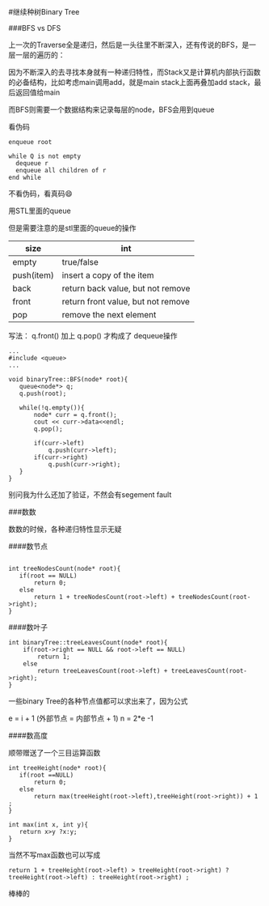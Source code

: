 #继续种树Binary Tree


###BFS vs DFS

上一次的Traverse全是递归，然后是一头往里不断深入，还有传说的BFS，是一层一层的遍历的：


因为不断深入的去寻找本身就有一种递归特性，而Stack又是计算机内部执行函数的必备结构，比如考虑main调用add，就是main stack上面再叠加add stack，最后返回值给main

而BFS则需要一个数据结构来记录每层的node，BFS会用到queue

看伪码


```
enqueue root

while Q is not empty
  dequeue r
  enqueue all children of r
end while

```


 不看伪码，看真码😄
 
 用STL里面的queue
 
 但是需要注意的是stl里面的queue的操作
 
 
 
 | size       | int                                |
|------------|------------------------------------|
| empty      | true/false                         |
| push(item) | insert a copy of the item          |
| back       | return back value, but not remove  |
| front      | return front value, but not remove |
| pop        | remove the next element            |



写法：
q.front() 加上 q.pop() 才构成了 dequeue操作

 
 
 
 ```
 ...
 #include <queue>
 ...
 
void binaryTree::BFS(node* root){
    queue<node*> q;
    q.push(root);
    
    while(!q.empty()){
        node* curr = q.front();
        cout << curr->data<<endl;
        q.pop();
        
        if(curr->left)
            q.push(curr->left);
        if(curr->right)
            q.push(curr->right);
    }
}
 
 ```
 
 别问我为什么还加了验证，不然会有segement fault
 
 
  
 
 
###数数




数数的时候，各种递归特性显示无疑


####数节点
 
 

 
 ```

int treeNodesCount(node* root){
    if(root == NULL)
        return 0;
    else 
        return 1 + treeNodesCount(root->left) + treeNodesCount(root->right);
}

 ```



####数叶子

```
int binaryTree::treeLeavesCount(node* root){
    if(root->right == NULL && root->left == NULL)
        return 1;
    else 
        return treeLeavesCount(root->left) + treeLeavesCount(root->right);
}     

```
 
一些binary Tree的各种节点值都可以求出来了，因为公式

e = i + 1 (外部节点 = 内部节点 + 1)
n = 2*e -1




####数高度
 
顺带赠送了一个三目运算函数

 
 ```
 int treeHeight(node* root){
    if(root ==NULL)
        return 0;
    else 
        return max(treeHeight(root->left),treeHeight(root->right)) + 1 ;
}

int max(int x, int y){
    return x>y ?x:y;
}
 
 ```


当然不写max函数也可以写成


```
return 1 + treeHeight(root->left) > treeHeight(root->right) ? treeHeight(root->left) : treeHeight(root->right) ;

``` 
 
 
 棒棒的
 
 







